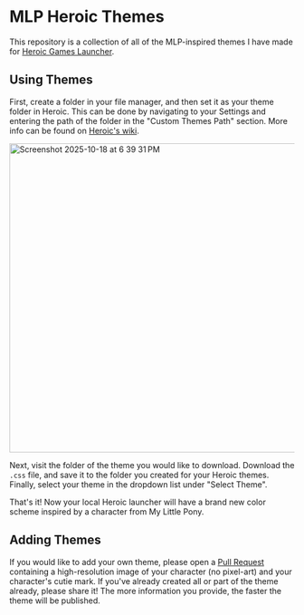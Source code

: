 # MLP Heroic Themes
This repository is a collection of all of the MLP-inspired themes I have made for [Heroic Games Launcher](https://github.com/Heroic-Games-Launcher/HeroicGamesLauncher).

## Using Themes
First, create a folder in your file manager, and then set it as your theme folder in Heroic. This can be done by navigating to your Settings and entering the path of the folder in the "Custom Themes Path" section. More info can be found on [Heroic's wiki](https://github.com/tomatopotato17265/mlp-heroic-themes/releases).

<img width="778" height="546" alt="Screenshot 2025-10-18 at 6 39 31 PM" src="https://github.com/user-attachments/assets/1e08002c-6f0e-426f-bc39-47556b849f66" />

Next, visit the folder of the theme you would like to download. Download the `.css` file, and save it to the folder you created for your Heroic themes. Finally, select your theme in the dropdown list under "Select Theme".

That's it! Now your local Heroic launcher will have a brand new color scheme inspired by a character from My Little Pony.

## Adding Themes
If you would like to add your own theme, please open a [Pull Request](https://github.com/tomatopotato17265/mlp-heroic-themes/pulls) containing a high-resolution image of your character (no pixel-art) and your character's cutie mark. If you've already created all or part of the theme already, please share it! The more information you provide, the faster the theme will be published.
